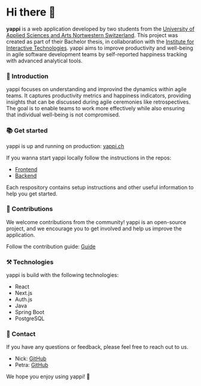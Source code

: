 # Hi there 👋
**yappi** is a web application developed by two students from the [University of Applied Sciences and Arts Nortwestern Switzerland](https://www.fhnw.ch/en/about-fhnw/schools/school-of-engineering). This project was created as part of their Bachelor thesis, in collaboration with the [Institute for Interactive Technologies](https://www.fhnw.ch/en/about-fhnw/schools/school-of-engineering/institutes/institute-for-interactive-technologies). yappi aims to improve productivity and well-being in agile software development teams by self-reported happiness tracking with advanced analytical tools.

### 🚀 Introduction
yappi focuses on understanding and improvind the dynamics within agile teams.  It captures productivity metrics and happiness indicators, providing insights that can be discussed during agile ceremonies like retrospectives. The goal is to enable teams to work more effectively while also ensuring that individual well-being is not compromised.

### 📚 Get started
yappi is up and running on production: [yappi.ch](https://yappi.ch/)

If you wanna start yappi locally follow the instructions in the repos:
- [Frontend](https://github.com/24FSIIT16/dear-dev-frontend)
- [Backend](https://github.com/24FSIIT16/dear-dev-backend)

Each respository contains setup instructions and other useful information to help you get started.

### 🤝 Contributions
We welcome contributions from the community! yappi is an open-source project, and we encourage you to get involved and help us improve the application.

Follow the contribution guide:
[Guide](https://github.com/24FSIIT16/.github/blob/main/contributions/GUIDE.md)

### ⚒️ Technologies
yappi is build with the following technologies:
- React
- Next.js
- Auth.js
- Java
- Spring Boot
- PostgreSQL

### 📧 Contact

If you have any questions or feedback, please feel free to reach out to us.

- Nick: [GitHub](https://github.com/baurnick)
- Petra: [GitHub](https://github.com/smuefsmuef)

We hope you enjoy using yappi! 🌈
